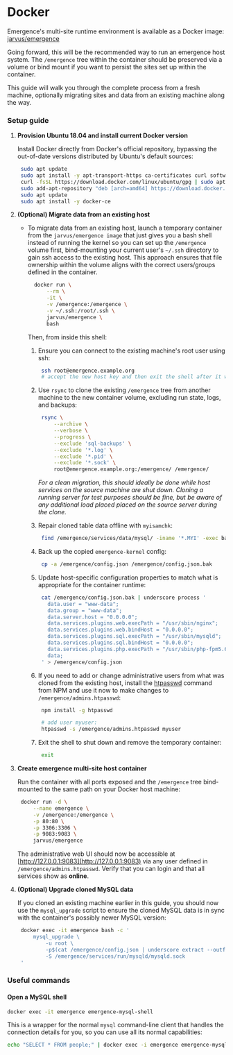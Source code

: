 # Docker



Emergence's multi-site runtime environment is available as a Docker image: [jarvus/emergence](https://hub.docker.com/r/jarvus/emergence/)

Going forward, this will be the recommended way to run an emergence host system. The `/emergence` tree within the container should be preserved via a volume or bind mount if you want to persist the sites set up within the container.

This guide will walk you through the complete process from a fresh machine, optionally migrating sites and data from an existing machine along the way.

### Setup guide

1. **Provision Ubuntu 18.04 and install current Docker version**

   Install Docker directly from Docker's official repository, bypassing the out-of-date versions distributed by Ubuntu's default sources:

   ```bash
    sudo apt update
    sudo apt install -y apt-transport-https ca-certificates curl software-properties-common
    curl -fsSL https://download.docker.com/linux/ubuntu/gpg | sudo apt-key add -
    sudo add-apt-repository "deb [arch=amd64] https://download.docker.com/linux/ubuntu bionic stable"
    sudo apt update
    sudo apt install -y docker-ce
   ```

2. **\(Optional\) Migrate data from an existing host**
   * To migrate data from an existing host, launch a temporary container from the `jarvus/emergence image` that just gives you a bash shell instead of running the kernel so you can set up the `/emergence` volume first, bind-mounting your current user's `~/.ssh` directory to gain ssh access to the existing host. This approach ensures that file ownership within the volume aligns with the correct users/groups defined in the container.

     ```bash
       docker run \
           --rm \
           -it \
           -v /emergence:/emergence \
           -v ~/.ssh:/root/.ssh \
           jarvus/emergence \
           bash
     ```

     Then, from inside this shell:

     1. Ensure you can connect to the existing machine's root user using ssh:

        ```bash
         ssh root@emergence.example.org
         # accept the new host key and then exit the shell after it works
        ```

     2. Use `rsync` to clone the existing `/emergence` tree from another machine to the new container volume, excluding run state, logs, and backups:

        ```bash
         rsync \
             --archive \
             --verbose \
             --progress \
             --exclude 'sql-backups' \
             --exclude '*.log' \
             --exclude '*.pid' \
             --exclude '*.sock' \
             root@emergence.example.org:/emergence/ /emergence/
        ```

        _For a clean migration, this should ideally be done while host services on the source machine are shut down. Cloning a running server for test purposes should be fine, but be aware of any additional load placed placed on the source server during the clone._

     3. Repair cloned table data offline with `myisamchk`:

        ```bash
         find /emergence/services/data/mysql/ -iname '*.MYI' -exec bash -c 'file="{}"; myisamchk -r "${file::-4}"' \;
        ```

     4. Back up the copied `emergence-kernel` config:

        ```bash
         cp -a /emergence/config.json /emergence/config.json.bak
        ```

     5. Update host-specific configuration properties to match what is appropriate for the container runtime:

        ```bash
         cat /emergence/config.json.bak | underscore process '
           data.user = "www-data";
           data.group = "www-data";
           data.server.host = "0.0.0.0";
           data.services.plugins.web.execPath = "/usr/sbin/nginx";
           data.services.plugins.web.bindHost = "0.0.0.0";
           data.services.plugins.sql.execPath = "/usr/sbin/mysqld";
           data.services.plugins.sql.bindHost = "0.0.0.0";
           data.services.plugins.php.execPath = "/usr/sbin/php-fpm5.6";
           data;
         ' > /emergence/config.json
        ```

     6. If you need to add or change administrative users from what was cloned from the existing host, install the [htpasswd](https://www.npmjs.com/package/htpasswd) command from NPM and use it now to make changes to `/emergence/admins.htpasswd`:

        ```bash
         npm install -g htpasswd

         # add user myuser:
         htpasswd -s /emergence/admins.htpasswd myuser
        ```

     7. Exit the shell to shut down and remove the temporary container:

        ```bash
         exit
        ```
3. **Create emergence multi-site host container**

   Run the container with all ports exposed and the `/emergence` tree bind-mounted to the same path on your Docker host machine:

   ```bash
    docker run -d \
        --name emergence \
        -v /emergence:/emergence \
        -p 80:80 \
        -p 3306:3306 \
        -p 9083:9083 \
        jarvus/emergence
   ```

   The administrative web UI should now be accessible at [http://127.0.0.1:9083](http://127.0.0.1:9083) via any user defined in `/emergence/admins.htpasswd`. Verify that you can login and that all services show as **online**.

4. **\(Optional\) Upgrade cloned MySQL data**

   If you cloned an existing machine earlier in this guide, you should now use the `mysql_upgrade` script to ensure the cloned MySQL data is in sync with the container's possibly newer MySQL version:

   ```bash
    docker exec -it emergence bash -c '
        mysql_upgrade \
            -u root \
            -p$(cat /emergence/config.json | underscore extract --outfmt text services.plugins.sql.managerPassword) \
            -S /emergence/services/run/mysqld/mysqld.sock
    '
   ```

### Useful commands

#### Open a MySQL shell

```bash
docker exec -it emergence emergence-mysql-shell
```

This is a wrapper for the normal `mysql` command-line client that handles the connection details for you, so you can use all its normal capabilities:

```bash
echo "SELECT * FROM people;" | docker exec -i emergence emergence-mysql-shell mydatabase
```

